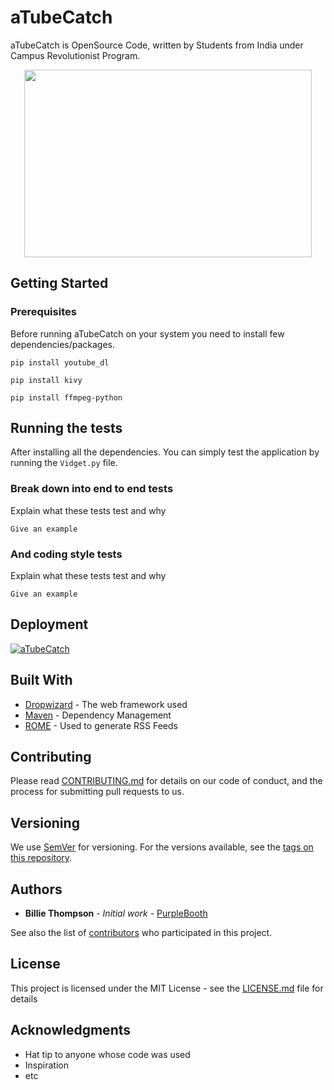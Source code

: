 # aTubeCatch
aTubeCatch is OpenSource Code, written by Students from India under Campus Revolutionist Program.
<p align="center">
<a href="https://www.youtube.com/watch?v=Tou-jkOO51U">
<img width="460" height="300" src="https://img.youtube.com/vi/Tou-jkOO51U/0.jpg">
</a>
</p>


## Getting Started

### Prerequisites

Before running aTubeCatch on your system you need to install few dependencies/packages.

```
pip install youtube_dl
```
```
pip install kivy
```
```
pip install ffmpeg-python
```

## Running the tests

After installing all the dependencies. You can simply test the application by running the `Vidget.py` file.

### Break down into end to end tests

Explain what these tests test and why

```
Give an example
```

### And coding style tests

Explain what these tests test and why

```
Give an example
```

## Deployment

[![aTubeCatch](https://img.youtube.com/vi/Tou-jkOO51U/2.jpg)](https://www.youtube.com/watch?v=Tou-jkOO51U "aTubeCatch")

## Built With

* [Dropwizard](http://www.dropwizard.io/1.0.2/docs/) - The web framework used
* [Maven](https://maven.apache.org/) - Dependency Management
* [ROME](https://rometools.github.io/rome/) - Used to generate RSS Feeds

## Contributing

Please read [CONTRIBUTING.md](https://gist.github.com/PurpleBooth/b24679402957c63ec426) for details on our code of conduct, and the process for submitting pull requests to us.

## Versioning

We use [SemVer](http://semver.org/) for versioning. For the versions available, see the [tags on this repository](https://github.com/your/project/tags). 

## Authors

* **Billie Thompson** - *Initial work* - [PurpleBooth](https://github.com/PurpleBooth)

See also the list of [contributors](https://github.com/your/project/contributors) who participated in this project.

## License

This project is licensed under the MIT License - see the [LICENSE.md](LICENSE.md) file for details

## Acknowledgments

* Hat tip to anyone whose code was used
* Inspiration
* etc
